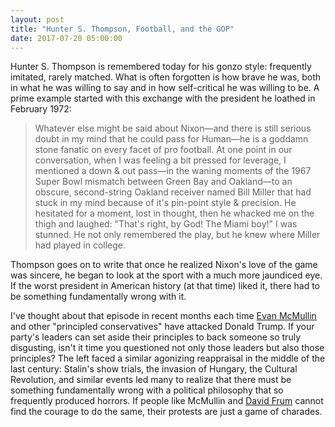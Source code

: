 ```yaml
---
layout: post
title: "Hunter S. Thompson, Football, and the GOP"
date: 2017-07-20 05:00:00
---
```


Hunter S. Thompson is remembered today for his gonzo style: frequently imitated, rarely matched.
What is often forgotten is how brave he was,
both in what he was willing to say and in how self-critical he was willing to be.
A prime example started with this exchange with the president he loathed in February 1972:

> Whatever else might be said about Nixon&mdash;and there is still serious doubt in my mind
> that he could pass for Human&mdash;he is a goddamn stone fanatic on every facet of pro football.
> At one point in our conversation,
> when I was feeling a bit pressed for leverage,
> I mentioned a down & out pass&mdash;in the waning moments of the 1967 Super Bowl mismatch
> between Green Bay and Oakland&mdash;to an obscure, second-string Oakland receiver named Bill Miller
> that had stuck in my mind because of it's pin-point style & precision.
> He hesitated for a moment,
> lost in thought,
> then he whacked me on the thigh and laughed: "That's right, by God! The Miami boy!"
> I was stunned.
> He not only remembered the play, but he knew where Miller had played in college.

Thompson goes on to write that once he realized Nixon's love of the game was sincere,
he began to look at the sport with a much more jaundiced eye.
If the worst president in American history (at that time) liked it,
there had to be something fundamentally wrong with it.

I've thought about that episode in recent months
each time [Evan McMullin](https://twitter.com/Evan_McMullin) and other "principled conservatives"
have attacked Donald Trump.
If your party's leaders can set aside their principles to back someone so truly disgusting,
isn't it time you questioned not only those leaders but also those principles?
The left faced a similar agonizing reappraisal in the middle of the last century:
Stalin's show trials, the invasion of Hungary, the Cultural Revolution, and similar events
led many to realize that there must be something fundamentally wrong with a political philosophy
that so frequently produced horrors.
If people like McMullin and [David Frum](https://twitter.com/davidfrum) cannot find the courage to do the same,
their protests are just a game of charades.
